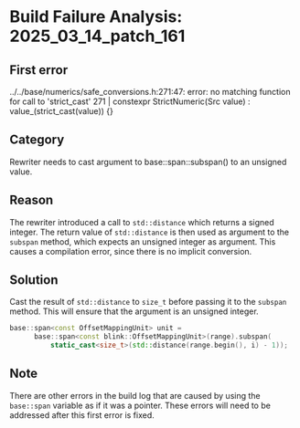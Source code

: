 # Build Failure Analysis: 2025_03_14_patch_161

## First error

../../base/numerics/safe_conversions.h:271:47: error: no matching function for call to 'strict_cast'
  271 |   constexpr StrictNumeric(Src value) : value_(strict_cast<T>(value)) {}

## Category
Rewriter needs to cast argument to base::span::subspan() to an unsigned value.

## Reason
The rewriter introduced a call to `std::distance` which returns a signed integer. The return value of `std::distance` is then used as argument to the `subspan` method, which expects an unsigned integer as argument. This causes a compilation error, since there is no implicit conversion.

## Solution
Cast the result of `std::distance` to `size_t` before passing it to the `subspan` method. This will ensure that the argument is an unsigned integer.

```c++
base::span<const OffsetMappingUnit> unit =
      base::span<const blink::OffsetMappingUnit>(range).subspan(
          static_cast<size_t>(std::distance(range.begin(), i) - 1));
```

## Note
There are other errors in the build log that are caused by using the `base::span` variable as if it was a pointer. These errors will need to be addressed after this first error is fixed.